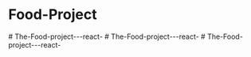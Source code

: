 # Food-Project
#   T h e - F o o d - p r o j e c t - - - r e a c t -  
 #   T h e - F o o d - p r o j e c t - - - r e a c t -  
 #   T h e - F o o d - p r o j e c t - - - r e a c t -  
 